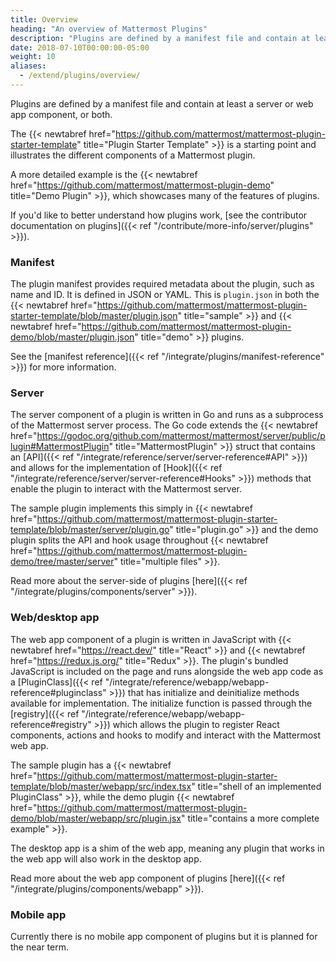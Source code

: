 ```yaml
---
title: Overview
heading: "An overview of Mattermost Plugins"
description: "Plugins are defined by a manifest file and contain at least a server or web app component, or both. Learn more in our overview of plugins."
date: 2018-07-10T00:00:00-05:00
weight: 10
aliases:
  - /extend/plugins/overview/
---
```


Plugins are defined by a manifest file and contain at least a server or web app component, or both.

The {{< newtabref href="https://github.com/mattermost/mattermost-plugin-starter-template" title="Plugin Starter Template" >}} is a starting point and illustrates the different components of a Mattermost plugin.

A more detailed example is the {{< newtabref href="https://github.com/mattermost/mattermost-plugin-demo" title="Demo Plugin" >}}, which showcases many of the features of plugins.

If you'd like to better understand how plugins work, [see the contributor documentation on plugins]({{< ref "/contribute/more-info/server/plugins" >}}).

### Manifest
The plugin manifest provides required metadata about the plugin, such as name and ID. It is defined in JSON or YAML. This is `plugin.json` in both the {{< newtabref href="https://github.com/mattermost/mattermost-plugin-starter-template/blob/master/plugin.json" title="sample" >}} and {{< newtabref href="https://github.com/mattermost/mattermost-plugin-demo/blob/master/plugin.json" title="demo" >}} plugins.

See the [manifest reference]({{< ref "/integrate/plugins/manifest-reference" >}}) for more information.

### Server
The server component of a plugin is written in Go and runs as a subprocess of the Mattermost server process. The Go code extends the {{< newtabref href="https://godoc.org/github.com/mattermost/mattermost/server/public/plugin#MattermostPlugin" title="MattermostPlugin" >}} struct that contains an [API]({{< ref "/integrate/reference/server/server-reference#API" >}}) and allows for the implementation of [Hook]({{< ref "/integrate/reference/server/server-reference#Hooks" >}}) methods that enable the plugin to interact with the Mattermost server.

The sample plugin implements this simply in {{< newtabref href="https://github.com/mattermost/mattermost-plugin-starter-template/blob/master/server/plugin.go" title="plugin.go" >}} and the demo plugin splits the API and hook usage throughout {{< newtabref href="https://github.com/mattermost/mattermost-plugin-demo/tree/master/server" title="multiple files" >}}.

Read more about the server-side of plugins [here]({{< ref "/integrate/plugins/components/server" >}}).

### Web/desktop app
The web app component of a plugin is written in JavaScript with {{< newtabref href="https://react.dev/" title="React" >}} and {{< newtabref href="https://redux.js.org/" title="Redux" >}}. The plugin's bundled JavaScript is included on the page and runs alongside the web app code as a [PluginClass]({{< ref "/integrate/reference/webapp/webapp-reference#pluginclass" >}}) that has initialize and deinitialize methods available for implementation. The initialize function is passed through the [registry]({{< ref "/integrate/reference/webapp/webapp-reference#registry" >}}) which allows the plugin to register React components, actions and hooks to modify and interact with the Mattermost web app.

The sample plugin has a {{< newtabref href="https://github.com/mattermost/mattermost-plugin-starter-template/blob/master/webapp/src/index.tsx" title="shell of an implemented PluginClass" >}}, while the demo plugin {{< newtabref href="https://github.com/mattermost/mattermost-plugin-demo/blob/master/webapp/src/plugin.jsx" title="contains a more complete example" >}}.

The desktop app is a shim of the web app, meaning any plugin that works in the web app will also work in the desktop app.

Read more about the web app component of plugins [here]({{< ref "/integrate/plugins/components/webapp" >}}).

### Mobile app
Currently there is no mobile app component of plugins but it is planned for the near term.
